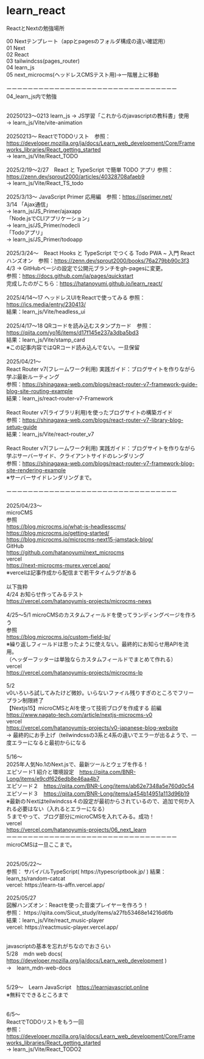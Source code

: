 # learn_react

ReactとNextの勉強場所

00 Nextテンプレート（appとpagesのフォルダ構成の違い確認用）<br>
01 Next<br>
02 React<br>
03 tailwindcss(pages_router)<br>
04 learn_js<br>
05 next_microcms(ヘッドレスCMSテスト用)→一階層上に移動<br>
<br>
ーーーーーーーーーーーーーーーーーーーーーーーーーーーーーーーー<br>
04_learn_js内で勉強<br>
<br>

20250123〜0213 learn_js → JS学習「これからのjavascriptの教科書」使用<br>
→ learn_js/Vite/vite-animation<br>
<br>
20250213〜 ReactでTODOリスト　参照：https://developer.mozilla.org/ja/docs/Learn_web_development/Core/Frameworks_libraries/React_getting_started<br>
→ learn_js/Vite/React_TODO<br>
<br>
2025/2/19〜2/27　React と TypeScript で簡単 TODO アプリ 参照：https://zenn.dev/sprout2000/articles/40328708afaeb9<br>
→ learn_js/Vite/React_TS_todo<br>
<br>
2025/3/13〜 JavaScript Primer 応用編　参照：https://jsprimer.net/<br>
3/14 「Ajax通信」<br>
→ learn_js/JS_Primer/ajaxapp<br>
「Node.jsでCLIアプリケーション」<br>
→ learn_js/JS_Primer/nodecli<br>
「Todoアプリ」<br>
→ learn_js/JS_Primer/todoapp<br>
<br>
2025/3/24〜　React Hooks と TypeScript でつくる Todo PWA ~ 入門 React ハンズオン　参照：https://zenn.dev/sprout2000/books/76a279bb90c3f3<br>
4/3 → GitHubページの設定で公開元ブランチをgh-pagesに変更。<br>
参照：https://docs.github.com/ja/pages/quickstart<br>
完成したのがこちら：https://hatanoyumi.github.io/learn_react/<br>
<br>
2025/4/14〜17 ヘッドレスUIをReactで使ってみる 参照：https://ics.media/entry/230413/<br>
結果：learn_js/Vite/headless_ui<br>
<br>
2025/4/17〜18 QRコードを読み込むスタンプカード　参照：https://qiita.com/yo16/items/d17f145e237a3dba5bd3<br>
結果：learn_js/Vite/stamp_card<br>
※この記事内容ではQRコード読み込んでない。一旦保留<br>
<br>
2025/04/21〜　<br>
React Router v7(フレームワーク利用) 実践ガイド：ブログサイトを作りながら学ぶ最新ルーティング<br>
参照：https://shinagawa-web.com/blogs/react-router-v7-framework-guide-blog-site-routing-example<br>
結果：learn_js/react-router-v7-Framework<br>
<br>
React Router v7(ライブラリ利用)を使ったブログサイトの構築ガイド<br>
参照：https://shinagawa-web.com/blogs/react-router-v7-library-blog-setup-guide<br>
結果：learn_js/Vite/react-router_v7<br>
<br>
React Router v7(フレームワーク利用) 実践ガイド：ブログサイトを作りながら学ぶサーバーサイド、クライアントサイドのレンダリング<br>
参照：https://shinagawa-web.com/blogs/react-router-v7-framework-blog-site-rendering-example<br>
※サーバーサイドレンダリングまで。<br><br>
ーーーーーーーーーーーーーーーーーーーーーーーーーーーーーーーー<br><br>
2025/04/23〜<br>
microCMS<br>
参照<br>
https://blog.microcms.io/what-is-headlesscms/<br>
https://blog.microcms.io/getting-started/<br>
https://blog.microcms.io/microcms-next15-jamstack-blog/<br>
GitHub<br>
https://github.com/hatanoyumi/next_microcms<br>
vercel<br>
https://next-microcms-murex.vercel.app/<br>
※vercelは記事作成から配信まで若干タイムラグがある<br>
<br>以下抜粋<br>
4/24 お知らせ作ってみるテスト<br>
https://vercel.com/hatanoyumis-projects/microcms-news<br>
<br>
4/25〜5/1 microCMSのカスタムフィールドを使ってランディングページを作ろう<br>
参照<br>
https://blog.microcms.io/custom-field-lp/<br>
※繰り返しフィールドは思ったように使えない。最終的にお知らせ用APIを流用。<br>（ヘッダーフッターは単独ならカスタムフィールドでまとめて作れる）<br>
vercel<br>
https://vercel.com/hatanoyumis-projects/microcms-lp<br>
<br>
5/2<br>
v0いろいろ試してみたけど微妙。いらないファイル残りすぎのところでフリープラン制限終了<br>
【Nextjs15】microCMSとAIを使って技術ブログを作成する 前編<br>
https://www.nagato-tech.com/article/nextjs-microcms-v0 <br>
vercel<br>
https://vercel.com/hatanoyumis-projects/v0-japanese-blog-website<br>
→ 最終的にお手上げ（teilwindcssの3系と4系の違いでエラーが出るようで、一度エラーになると最初からになる<br>
<br>
5/16〜<br>
2025年人気No.1のNext.jsで、最新ツールとウェブを作る！<br>エピソード1 紹介と環境設定　https://qiita.com/BNR-Long/items/e9cdf626edb8e46aa4b7<br>
エピソード２　https://qiita.com/BNR-Long/items/ab62e7348a5e760d0c54<br>
エピソード３　https://qiita.com/BNR-Long/items/a454b14951a113d96b19<br>
※最新のＮextはteilwindcss４の設定が最初からされているので、追加で何か入れる必要はない（入れるとエラーになる）<br>
５までやって、ブログ部分にmicroCMSを入れてみる。成功！<br>
vercel<br>
https://vercel.com/hatanoyumis-projects/06_next_learn<br>
ーーーーーーーーーーーーーーーーーーーーーーーーーーーーーーーー<br>
microCMSは一旦ここまで。

<br>
2025/05/22〜 <br>
参照： サバイバルTypeScript( https://typescriptbook.jp/ )
結果：　learn_ts/random-catcat<br>
vercel: https://learn-ts-affn.vercel.app/<br>

<br>
2025/05/27<br>
図解ハンズオン：Reactを使った音楽プレイヤーを作ろう！<br>
参照： https://qiita.com/Sicut_study/items/a27fb53468e14216d6fb<br>
結果：learn_js/Vite/react_music-player<br>
vercel: https://reactmusic-player.vercel.app/<br>
<br>

javascriptの基本を忘れがちなのでおさらい<br>
5/28　mdn web docs( https://developer.mozilla.org/ja/docs/Learn_web_development )<br>
→　learn_mdn-web-docs<br>
<br>

5/29〜　Learn JavaScript　https://learnjavascript.online<br>
※無料でできるところまで<br>
<br>

6/5〜<br>
ReactでTODOリストをもう一回<br>
参照：https://developer.mozilla.org/ja/docs/Learn_web_development/Core/Frameworks_libraries/React_getting_started<br>
→ learn_js/Vite/React_TODO2<br>

